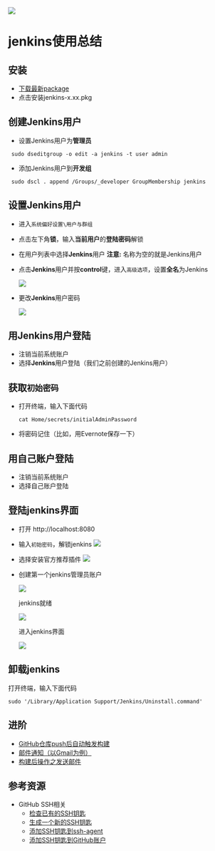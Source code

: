 [![][ButlerImage]][website]

# jenkins使用总结

## 安装
- [下载最新package](http://mirrors.jenkins.io/osx/latest)
- 点击安装jenkins-x.xx.pkg

## 创建Jenkins用户
 - 设置Jenkins用户为**管理员**
 ```shell
  sudo dseditgroup -o edit -a jenkins -t user admin
 ```

 - 添加Jenkins用户到**开发组**
 ```shell
  sudo dscl . append /Groups/_developer GroupMembership jenkins
 ```

## 设置Jenkins用户
  - 进入`系统偏好设置\用户与群组`
  - 点击左下角**锁**，输入**当前用户**的**登陆密码**解锁
  - 在用户列表中选择**Jenkins**用户 **注意:** 名称为空的就是Jenkins用户
  - 点击**Jenkins**用户并按**control**键，进入`高级选项`，设置**全名**为Jenkins

    ![][SetJenkinsFullnameImgage]

  - 更改**Jenkins**用户密码

    ![][SetJenkinsPwdImgage]
    
## 用**Jenkins**用户登陆
  - 注销当前系统账户
  - 选择**Jenkins**用户登陆（我们之前创建的Jenkins用户）

## 获取`初始密码`
  - 打开终端，输入下面代码
    
    ```shell
    cat Home/secrets/initialAdminPassword
    ```
  - 将密码记住（比如，用Evernote保存一下）

## 用自己账户登陆
  - 注销当前系统账户
  - 选择自己账户登陆

## 登陆jenkins界面
  - 打开 http://localhost:8080
  - 输入`初始密码`，解锁jenkins
    ![][UnlockJenkinsImgage]
  - 选择安装官方推荐插件
    ![][CustomizeJenkinsImgage]
  - 创建第一个jenkins管理员账户

    ![][AddAdminUserImgage]

    jenkins就绪

    ![][JenkinsReadyImgage]
    
    进入jenkins界面

    ![][JenkinsOkImgage]
  
## 卸载jenkins

  打开终端，输入下面代码

  ```shell
  sudo '/Library/Application Support/Jenkins/Uninstall.command'
  ```

## 进阶
  - [GitHub仓库push后自动触发构建](https://github.com/blackstone86/learn-jenkins/blob/master/ci_by_webhook.md)
  - [邮件通知（以Gmail为例）](https://github.com/blackstone86/learn-jenkins/blob/master/mail_notification.md)
  - [构建后操作之发送邮件](https://github.com/blackstone86/learn-jenkins/blob/master/send_mail_after_build.md)

## 参考资源
  - GitHub SSH相关
    - [检查已有的SSH钥匙](https://github.com/blackstone86/learn-jenkins/blob/master/github_ssh_key_check.md)
    - [生成一个新的SSH钥匙](https://github.com/blackstone86/learn-jenkins/blob/master/github_ssh_key_generate.md)
    - [添加SSH钥匙到ssh-agent](https://github.com/blackstone86/learn-jenkins/blob/master/github_ssh_key_to_sshagent.md)
    - [添加SSH钥匙到GitHub账户](https://github.com/blackstone86/learn-jenkins/blob/master/github_ssh_key_add.md)
   
[ButlerImage]: https://jenkins.io/sites/default/files/jenkins_logo.png
[CustomizeJenkinsImgage]: https://raw.githubusercontent.com/blackstone86/learn-jenkins/master/assets/customize_jenkins.png
[SetJenkinsFullnameImgage]: https://raw.githubusercontent.com/blackstone86/learn-jenkins/master/assets/set_jenkins_fullname.png
[SetJenkinsPwdImgage]: https://raw.githubusercontent.com/blackstone86/learn-jenkins/master/assets/set_jenkins_pwd.png
[AddAdminUserImgage]: https://raw.githubusercontent.com/blackstone86/learn-jenkins/master/assets/add_admin_user.png
[JenkinsReadyImgage]: https://raw.githubusercontent.com/blackstone86/learn-jenkins/master/assets/jenkins_ready.png
[JenkinsOkImgage]: https://raw.githubusercontent.com/blackstone86/learn-jenkins/master/assets/jenkins_ok.png
[UnlockJenkinsImgage]: https://raw.githubusercontent.com/blackstone86/learn-jenkins/master/assets/unlock_jenkins.png
[website]: https://jenkins.io/
